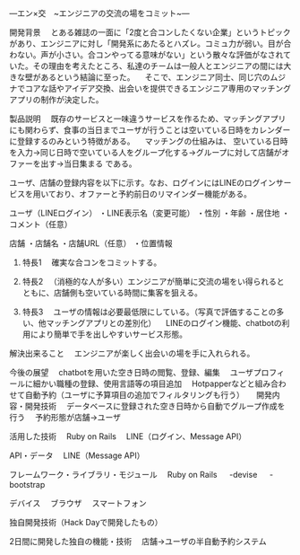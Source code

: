 ―エン×交　~エンジニアの交流の場をコミット~―

開発背景
　とある雑誌の一面に「2度と合コンしたくない企業」というトピックがあり、エンジニアに対し「開発系にあたるとハズレ。コミュ力が弱い。目が合わない。声が小さい。合コンやってる意味がない」という散々な評価がなされていた。その理由を考えたところ、私達のチームは一般人とエンジニアの間には大きな壁があるという結論に至った。
　そこで、エンジニア同士、同じ穴のムジナでコアな話やアイデア交換、出会いを提供できるエンジニア専用のマッチングアプリの制作が決定した。

製品説明
　既存のサービスと一味違うサービスを作るため、マッチングアプリにも関わらず、食事の当日までユーザが行うことは空いている日時をカレンダーに登録するのみという特徴がある。
　マッチングの仕組みは、
空いている日時を入力→同じ日時で空いている人をグループ化する→グループに対して店舗がオファーを出す→当日集まる
である。

ユーザ、店舗の登録内容を以下に示す。なお、ログインにはLINEのログインサービスを用いており、オファーと予約前日のリマインダー機能がある。

ユーザ（LINEログイン）
・LINE表示名（変更可能）
・性別
・年齢
・居住地
・コメント（任意）

店舗
・店舗名
・店舗URL（任意）
・位置情報

1. 特長1
　確実な合コンをコミットする。

2. 特長2
　（消極的な人が多い）エンジニアが簡単に交流の場をい得られるとともに、店舗側も空いている時間に集客を狙える。

3. 特長3
　ユーザの情報は必要最低限にしている。（写真で評価することの多い、他マッチングアプリとの差別化）
　LINEのログイン機能、chatbotの利用により簡単で手を出しやすいサービス形態。

解決出来ること
　エンジニアが楽しく出会いの場を手に入れられる。

今後の展望
　chatbotを用いた空き日時の閲覧、登録、編集
　ユーザプロフィールに細かい職種の登録、使用言語等の項目追加
　Hotpapperなどと組み合わせて自動予約（ユーザに予算項目の追加でフィルタリングも行う）
　
開発内容・開発技術
　データベースに登録された空き日時から自動でグループ作成を行う
　予約形態が店舗→ユーザ

活用した技術
　Ruby on Rails
　LINE（ログイン、Message API）

API・データ
　LINE（Message API）

フレームワーク・ライブラリ・モジュール
　Ruby on Rails
　 -devise
　 -bootstrap

デバイス
　ブラウザ
　スマートフォン

独自開発技術（Hack Dayで開発したもの）

2日間に開発した独自の機能・技術
　店舗→ユーザの半自動予約システム